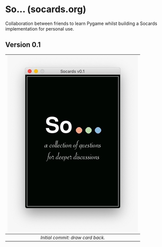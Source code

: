 # So... (socards.org)
Collaboration between friends to learn Pygame whilst building a Socards implementation for personal use.

## Version 0.1
| ![Screenshot of card back as in version 0.1](screenshot01.png) |
|:---:|
| *Initial commit: draw card back.* |
